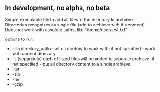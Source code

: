 ## In development, no alpha, no beta ##

Simple executable file to add all files in the directory to archieve  
Directories recognizes as single file (add to archieve with it's content)  
Does not work with absolute paths, like "/home/user/test.txt"  

options to run:
- -d <directory_path> set up diretory to work with; if not specified - work with current directory
- -s (separately) each of listed files will be added to separate archieve. if not specified - put all directory content to a single archieve
- -tar
- -zip
- -rar
- -gzip